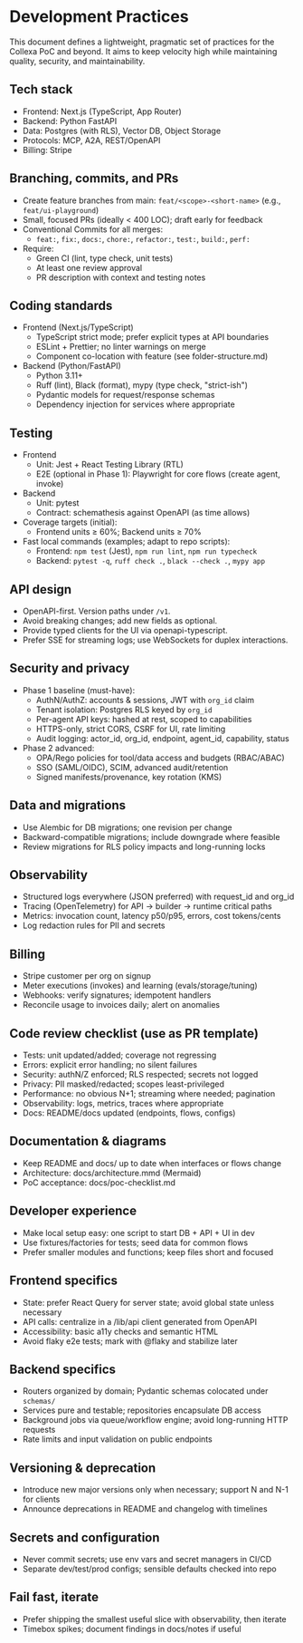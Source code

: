 # Development Practices

This document defines a lightweight, pragmatic set of practices for the Collexa PoC and beyond. It aims to keep velocity high while maintaining quality, security, and maintainability.

## Tech stack
- Frontend: Next.js (TypeScript, App Router)
- Backend: Python FastAPI
- Data: Postgres (with RLS), Vector DB, Object Storage
- Protocols: MCP, A2A, REST/OpenAPI
- Billing: Stripe

## Branching, commits, and PRs
- Create feature branches from main: `feat/<scope>-<short-name>` (e.g., `feat/ui-playground`)
- Small, focused PRs (ideally < 400 LOC); draft early for feedback
- Conventional Commits for all merges:
  - `feat:`, `fix:`, `docs:`, `chore:`, `refactor:`, `test:`, `build:`, `perf:`
- Require:
  - Green CI (lint, type check, unit tests)
  - At least one review approval
  - PR description with context and testing notes

## Coding standards
- Frontend (Next.js/TypeScript)
  - TypeScript strict mode; prefer explicit types at API boundaries
  - ESLint + Prettier; no linter warnings on merge
  - Component co-location with feature (see folder-structure.md)
- Backend (Python/FastAPI)
  - Python 3.11+
  - Ruff (lint), Black (format), mypy (type check, "strict-ish")
  - Pydantic models for request/response schemas
  - Dependency injection for services where appropriate

## Testing
- Frontend
  - Unit: Jest + React Testing Library (RTL)
  - E2E (optional in Phase 1): Playwright for core flows (create agent, invoke)
- Backend
  - Unit: pytest
  - Contract: schemathesis against OpenAPI (as time allows)
- Coverage targets (initial):
  - Frontend units ≥ 60%; Backend units ≥ 70%
- Fast local commands (examples; adapt to repo scripts):
  - Frontend: `npm test` (Jest), `npm run lint`, `npm run typecheck`
  - Backend: `pytest -q`, `ruff check .`, `black --check .`, `mypy app`

## API design
- OpenAPI-first. Version paths under `/v1`.
- Avoid breaking changes; add new fields as optional.
- Provide typed clients for the UI via openapi-typescript.
- Prefer SSE for streaming logs; use WebSockets for duplex interactions.

## Security and privacy
- Phase 1 baseline (must-have):
  - AuthN/AuthZ: accounts & sessions, JWT with `org_id` claim
  - Tenant isolation: Postgres RLS keyed by `org_id`
  - Per-agent API keys: hashed at rest, scoped to capabilities
  - HTTPS-only, strict CORS, CSRF for UI, rate limiting
  - Audit logging: actor_id, org_id, endpoint, agent_id, capability, status
- Phase 2 advanced:
  - OPA/Rego policies for tool/data access and budgets (RBAC/ABAC)
  - SSO (SAML/OIDC), SCIM, advanced audit/retention
  - Signed manifests/provenance, key rotation (KMS)

## Data and migrations
- Use Alembic for DB migrations; one revision per change
- Backward-compatible migrations; include downgrade where feasible
- Review migrations for RLS policy impacts and long-running locks

## Observability
- Structured logs everywhere (JSON preferred) with request_id and org_id
- Tracing (OpenTelemetry) for API → builder → runtime critical paths
- Metrics: invocation count, latency p50/p95, errors, cost tokens/cents
- Log redaction rules for PII and secrets

## Billing
- Stripe customer per org on signup
- Meter executions (invokes) and learning (evals/storage/tuning)
- Webhooks: verify signatures; idempotent handlers
- Reconcile usage to invoices daily; alert on anomalies

## Code review checklist (use as PR template)
- Tests: unit updated/added; coverage not regressing
- Errors: explicit error handling; no silent failures
- Security: authN/Z enforced; RLS respected; secrets not logged
- Privacy: PII masked/redacted; scopes least-privileged
- Performance: no obvious N+1; streaming where needed; pagination
- Observability: logs, metrics, traces where appropriate
- Docs: README/docs updated (endpoints, flows, configs)

## Documentation & diagrams
- Keep README and docs/ up to date when interfaces or flows change
- Architecture: docs/architecture.mmd (Mermaid)
- PoC acceptance: docs/poc-checklist.md

## Developer experience
- Make local setup easy: one script to start DB + API + UI in dev
- Use fixtures/factories for tests; seed data for common flows
- Prefer smaller modules and functions; keep files short and focused

## Frontend specifics
- State: prefer React Query for server state; avoid global state unless necessary
- API calls: centralize in a /lib/api client generated from OpenAPI
- Accessibility: basic a11y checks and semantic HTML
- Avoid flaky e2e tests; mark with @flaky and stabilize later

## Backend specifics
- Routers organized by domain; Pydantic schemas colocated under `schemas/`
- Services pure and testable; repositories encapsulate DB access
- Background jobs via queue/workflow engine; avoid long-running HTTP requests
- Rate limits and input validation on public endpoints

## Versioning & deprecation
- Introduce new major versions only when necessary; support N and N-1 for clients
- Announce deprecations in README and changelog with timelines

## Secrets and configuration
- Never commit secrets; use env vars and secret managers in CI/CD
- Separate dev/test/prod configs; sensible defaults checked into repo

## Fail fast, iterate
- Prefer shipping the smallest useful slice with observability, then iterate
- Timebox spikes; document findings in docs/notes if useful

